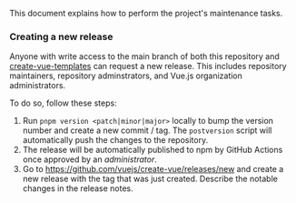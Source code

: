 This document explains how to perform the project's maintenance tasks.

### Creating a new release

Anyone with write access to the main branch of both this repository and [create-vue-templates](https://github.com/vuejs/create-vue-templates/) can request a new release. This includes repository maintainers, repository adminstrators, and Vue.js organization administrators.

To do so, follow these steps:

1. Run `pnpm version <patch|minor|major>` locally to bump the version number and create a new commit / tag. The `postversion` script will automatically push the changes to the repository.
2. The release will be automatically published to npm by GitHub Actions once approved by an _administrator_.
3. Go to <https://github.com/vuejs/create-vue/releases/new> and create a new release with the tag that was just created. Describe the notable changes in the release notes.
